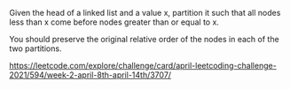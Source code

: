 Given the head of a linked list and a value x, partition it such that all nodes less than x come before nodes greater than or equal to x.

You should preserve the original relative order of the nodes in each of the two partitions.


https://leetcode.com/explore/challenge/card/april-leetcoding-challenge-2021/594/week-2-april-8th-april-14th/3707/
